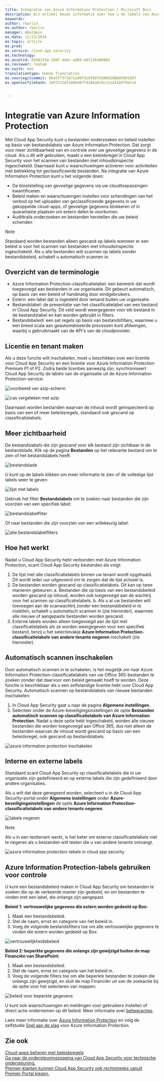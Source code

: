 ```yaml
---
title: Integratie van Azure Information Protection | Microsoft Docs
description: Dit artikel bevat informatie over hoe u de labels van Azure Information Protection kunt gebruiken in Cloud App Security, voor meer controle over het gebruik van cloud-apps binnen uw organisatie.
keywords: 
author: rkarlin
ms.author: rkarlin
manager: mbaldwin
ms.date: 11/23/2016
ms.topic: article
ms.prod: 
ms.service: cloud-app-security
ms.technology: 
ms.assetid: 8168319a-199f-4e6c-ad68-e0f236480803
ms.reviewer: reutam
ms.suite: ems
translationtype: Human Translation
ms.sourcegitcommit: 86a5f7371b7a1d0fd16f68fd3060390b05601607
ms.openlocfilehash: 3497225dfa98b487fd384a819cc51a51bd79a7cb


---
```


# <a name="azure-information-protection-integration"></a>Integratie van Azure Information Protection

Met Cloud App Security kunt u bestanden onderzoeken en beleid instellen op basis van bestandslabels van Azure Information Protection. Dat zorgt voor meer zichtbaarheid van en controle over uw gevoelige gegevens in de cloud. Als u dit wilt gebruiken, maakt u een beleidsregel in Cloud App Security voor het scannen van bestanden met inhoudsinspectie ingeschakeld. Daarnaast kunt u waarschuwingen activeren voor activiteiten met betrekking tot geclassificeerde bestanden. Na integratie van Azure Information Protection kunt u het volgende doen:
-   De blootstelling van gevoelige gegevens via uw cloudtoepassingen kwantificeren.
-   Beleid maken en waarschuwingen instellen voor schendingen van het verbod op het uploaden van geclassificeerde gegevens in uw gekoppelde cloud-apps, of gevoelige gegevens blokkeren of in quarantaine plaatsen om extern delen te voorkomen.
-   Audittrails onderzoeken en bestanden herstellen die uw beleid schenden 

> [!NOTE] 
> Standaard worden bestanden alleen gescand op labels wanneer er een beleid is voor het scannen van bestanden met inhoudsinspectie ingeschakeld. Als u alle bestanden wilt scannen op labels zonder bestandsbeleid, schakelt u automatisch scannen in.

## <a name="terminology-overview"></a>Overzicht van de terminologie
-   Azure Information Protection-classificatielabel: een kenmerk dat wordt toegevoegd aan bestanden in uw organisatie. Dit gebeurt automatisch, op basis van een beleid of handmatig door eindgebruikers.
-   Extern: een label dat is ingesteld door iemand buiten uw organisatie.
-   Bestandslabel: de presentatie van het classificatielabel van een bestand in Cloud App Security. Dit veld wordt weergegeven voor elk bestand in de bestandstabel en kan worden gebruikt in filters.
-   Bestandsbeleid: een set regels op basis van bestandsfilters, waarmee u een breed scala aan geautomatiseerde processen kunt afdwingen, waarbij u gebruikmaakt van de API's van de cloudprovider.

## <a name="license-and-tenant-creation"></a>Licentie en tenant maken
Als u deze functie wilt inschakelen, moet u beschikken over een licentie voor Cloud App Security en een licentie voor Azure Information Protection Premium P1 of P2. Zodra beide licenties aanwezig zijn, synchroniseert Cloud App Security de labels van de organisatie uit de Azure Information Protection-service:

![voorbeeld van azip-scherm](./media/azip-screen.png)

![cas vergeleken met azip](./media/cas-compared-azip.png)
     
Daarnaast worden bestanden waarvan de inhoud wordt geïnspecteerd op basis van een of meer beleidsregels, standaard ook gescand op classificatielabels.

## <a name="gain-visibility"></a>Meer zichtbaarheid

De bestandslabels die zijn gescand voor elk bestand zijn zichtbaar in de bestandslade.
Klik op de pagina **Bestanden** op het relevante bestand om te zien of het bestandslabels heeft:

![bestandslade](./media/azip-file-drawer.png)

U kunt op de labels klikken om meer informatie te zien of de volledige lijst labels weer te geven:
 
![lijst met labels](./media/azip-tags-list.png)

Gebruik het filter **Bestandslabels** om te zoeken naar bestanden die zijn voorzien van een specifiek label:
 
![bestandslabelfilter](./media/azip-file-tags-filter.png)

Of naar bestanden die zijn voorzien van een willekeurig label:

![alle bestandslabelfilters](./media/azip-file-tags-all-filter.png)

## <a name="how-it-works"></a>Hoe het werkt
Nadat u Cloud App Security hebt verbonden met Azure Information Protection, scant Cloud App Security bestanden als volgt:
1. De lijst met alle classificatielabels binnen uw tenant wordt opgehaald. Dit wordt ieder uur uitgevoerd om te zorgen dat de lijst actueel is.
2. De bestanden worden gescand op classificatielabels. Dit kan op twee manieren gebeuren: a. Bestanden die op basis van een bestandsbeleid worden gescand op inhoud, worden ook toegevoegd aan de wachtrij voor het scannen op classificatielabels.
    b. Als u al uw bestanden wilt toevoegen aan de scanwachtrij zonder een bestandsbeleid in te instellen, schakelt u automatisch scannen in (zie hieronder), waarmee alle nieuwe of aangepaste bestanden worden gescand.
3. Externe labels worden alleen toegevoegd aan de lijst met classificatielabels als ze worden weergegeven voor een specifiek bestand, tenzij u het selectievakje **Azure Information Protection-classificatielabels van andere tenants negeren** inschakelt (zie hieronder).

## <a name="enable-automatic-scan"></a>Automatisch scannen inschakelen
Door automatisch scannen in te schakelen, is het mogelijk om naar Azure Information Protection-classificatielabels van uw Office 365-bestanden te zoeken zonder dat daarvoor een beleid gemaakt hoeft te worden. Deze functie is beschikbaar als u een zelfstandige licentie hebt voor Cloud App Security.
Automatisch scannen op bestandslabels van nieuwe bestanden inschakelen:

1. In Cloud App Security gaat u naar de pagina **Algemene instellingen**.
2. Selecteer onder de Azure-beveiligingsinstellingen de optie **Bestanden automatisch scannen op classificatielabels van Azure Information Protection**. Nadat u deze optie hebt ingeschakeld, worden alle nieuwe bestanden die worden toegevoegd aan Office 365, dus niet alleen de bestanden waarvan de inhoud wordt gescand op basis van een beleidsregel, ook gescand op bestandslabels.

![azure information protection inschakelen](./media/enable-azip.png)
 

## <a name="internal-and-external-tags"></a>Interne en externe labels
Standaard scant Cloud App Security op classificatielabels die in uw organisatie zijn gedefinieerd en op externe labels die zijn gedefinieerd door andere organisaties. 

Als u wilt dat deze genegeerd worden, selecteert u in de Cloud App Security-portal onder **Algemene instellingen** onder **Azure-beveiligingsinstellingen** de optie **Azure Information Protection-classificatielabels van andere tenants negeren**.
 
![labels negeren](./media/azip-ignore.png)

> [!Note]
> Als u in een testtenant werkt, is het beter om externe classificatielabels niet te negeren als u bestanden wilt testen die u van andere tenants ontvangt.

![azure information protection-labels in cloud app security](./media/azip-tags-in-cas.png)

## <a name="use-azure-information-protection-tags-to-apply-control"></a>Azure Information Protection-labels gebruiken voor controle
U kunt een bestandsbeleid maken in Cloud App Security om bestanden te zoeken die op de verkeerde manier zijn gedeeld, en om bestanden te vinden met een label, die onlangs zijn aangepast. 

**Beleid 1: vertrouwelijke gegevens die extern worden gedeeld op Box:**

1.  Maak een bestandsbeleid.
2.  Stel de naam, ernst en categorie van het beleid in.
3.  Voeg de volgende bestandsfilters toe om alle vertrouwelijke gegevens te vinden die extern worden gedeeld op Box:

![vertrouwelijkheidsbeleid](./media/azip-confidentiality-policy.png) 

**Beleid 2: beperkte gegevens die onlangs zijn gewijzigd buiten de map Financiën van SharePoint:**

1.  Maak een bestandsbeleid.
2.  Stel de naam, ernst en categorie van het beleid in.
3.  Voeg de volgende filters toe om alle beperkte bestanden te zoeken die onlangs zijn gewijzigd, en sluit de map Financiën uit van de zoekactie bij de optie voor het selecteren van mappen: 
 
![beleid voor beperkte gegevens](./media/azip-restricted-data-policy.png) 

U kunt ook waarschuwingen en meldingen voor gebruikers instellen of direct actie ondernemen op dit beleid.
Meer informatie over [beheeracties](governance-actions.md).

Lees meer informatie over [Azure Information Protection](https://docs.microsoft.com/en-us/information-protection/understand-explore/what-is-information-protection) en volg de zelfstudie [Snel aan de slag](https://docs.microsoft.com/en-us/information-protection/get-started/infoprotect-quick-start-tutorial) voor Azure Information Protection.

  

## <a name="see-also"></a>Zie ook  
[Cloud-apps beheren met beleidsregels](control-cloud-apps-with-policies.md)   
[Ga naar de ondersteuningspagina van Cloud App Security voor technische ondersteuning.](http://support.microsoft.com/oas/default.aspx?prid=16031)   
[Premier-klanten kunnen Cloud App Security ook rechtstreeks vanuit Premier Portal kiezen.](https://premier.microsoft.com/)  
  
  



<!--HONumber=Dec16_HO1-->


